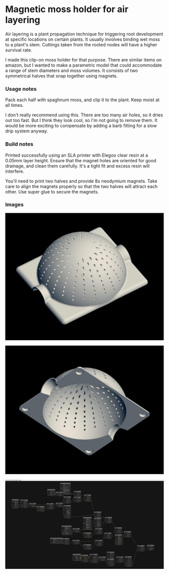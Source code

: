 # Magnetic moss holder for air layering

Air layering is a plant propagation technique for triggering root development at specific locations on certain plants. It usually involves binding wet moss to a plant's stem. Cuttings taken from the rooted nodes will have a higher survival rate.

I made this clip-on moss holder for that purpose. There are similar items on amazon, but I wanted to make a parametric model that could accommodate a range of stem diameters and moss volumes. It consists of two symmetrical halves that snap together using magnets.

### Usage notes

Pack each half with spaghnum moss, and clip it to the plant. Keep moist at all times.

I don't really recommend using this. There are too many air holes, so it dries out too fast. But I think they look cool, so I'm not going to remove them. It would be more exciting to compensate by adding a barb fitting for a slow drip system anyway.

### Build notes

Printed successfully using an SLA printer with Elegoo clear resin at a 0.05mm layer height. Ensure that the magnet holes are oriented for good drainage, and clean them carefully. It's a tight fit and excess resin will interfere.

You'll need to print two halves and provide 8x neodymium magnets. Take care to align the magnets properly so that the two halves will attract each other. Use super glue to secure the magnets.

### Images

![Top view](./front.jpg)

![Back view](./back.jpg)

![Graph](./graph.jpg)
